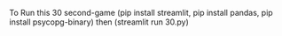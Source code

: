 To Run this 30 second-game (pip install streamlit, pip install pandas, pip install psycopg-binary) then (streamlit run 30.py)
